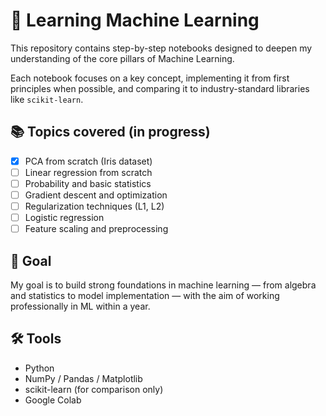 # 🧠 Learning Machine Learning

This repository contains step-by-step notebooks designed to deepen my understanding of the core pillars of Machine Learning.

Each notebook focuses on a key concept, implementing it from first principles when possible, and comparing it to industry-standard libraries like `scikit-learn`.

## 📚 Topics covered (in progress)

- [x] PCA from scratch (Iris dataset)
- [ ] Linear regression from scratch
- [ ] Probability and basic statistics
- [ ] Gradient descent and optimization
- [ ] Regularization techniques (L1, L2)
- [ ] Logistic regression
- [ ] Feature scaling and preprocessing

## 🚀 Goal

My goal is to build strong foundations in machine learning — from algebra and statistics to model implementation — with the aim of working professionally in ML within a year.

## 🛠 Tools

- Python
- NumPy / Pandas / Matplotlib
- scikit-learn (for comparison only)
- Google Colab
